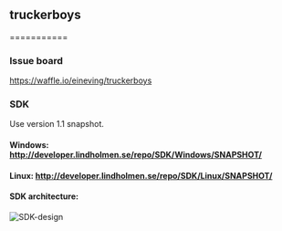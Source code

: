 ## truckerboys ##
===========

### Issue board
https://waffle.io/eineving/truckerboys

### SDK
Use version 1.1 snapshot.

#### Windows: http://developer.lindholmen.se/repo/SDK/Windows/SNAPSHOT/

#### Linux: http://developer.lindholmen.se/repo/SDK/Linux/SNAPSHOT/

#### SDK architecture: 
![SDK-design](https://developer.lindholmen.se/redmine/system/rich/rich_files/rich_files/000/000/040/original/SDK_design.png)


